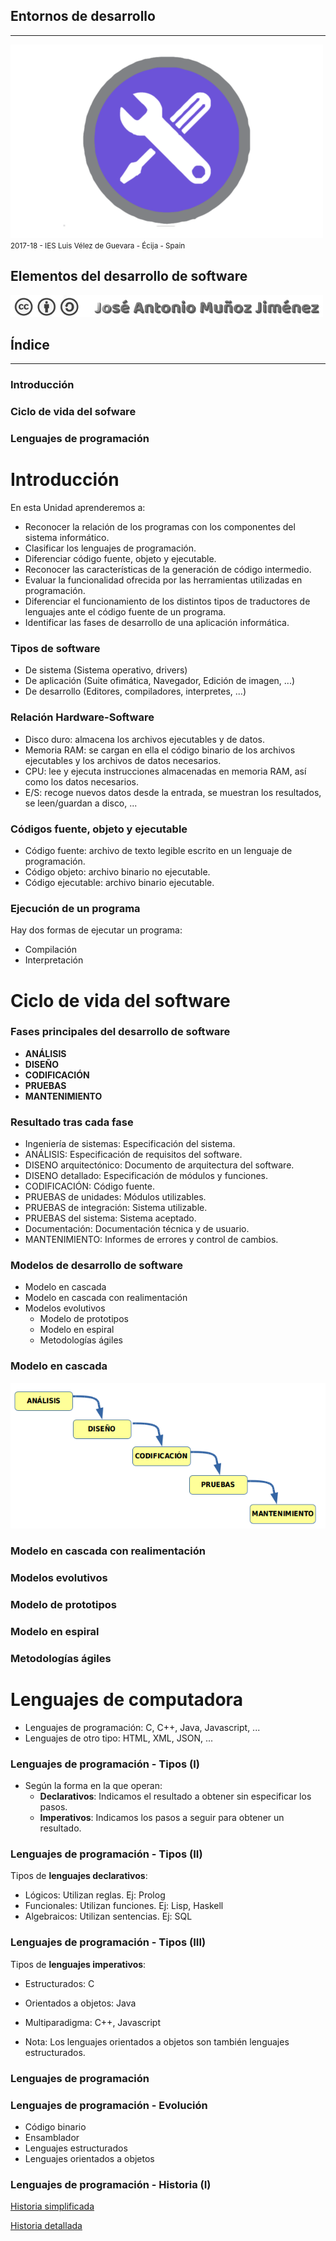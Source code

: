 <!---
Ejemplos

<video class="stretch" controls><source src="http://clips.vorwaerts-gmbh.de/big_buck_bunny.mp4" type="video/mp4"></video>
<iframe width="560" height="315" src="https://www.youtube.com/embed/3RBq-WlL4cU" frameborder="0" allowfullscreen></iframe>

slide: data-background="#ff0000" 
element: class="fragment" data-fragment-index="1"
-->
## Entornos de desarrollo
---
![Entornos de desarrollo](assets/entornosdesarrollo.png)
<small> 2017-18 - IES Luis Vélez de Guevara - Écija - Spain </small>


## Elementos del desarrollo de software

[![cc-by-sa](assets/cc-by-sa.png)](http://creativecommons.org/licenses/by-sa/4.0/)


## Índice
--- 
### Introducción
### Ciclo de vida del sofware
### Lenguajes de programación

<!--- Note: Nota a pie de página. -->



# Introducción


En esta Unidad aprenderemos a:

- Reconocer la relación de los programas con los componentes del sistema informático.
- Clasificar los lenguajes de programación.
- Diferenciar código fuente, objeto y ejecutable.
- Reconocer las características de la generación de código intermedio.
- Evaluar la funcionalidad ofrecida por las herramientas utilizadas en programación.
- Diferenciar el funcionamiento de los distintos tipos de traductores de lenguajes ante el código fuente de un programa.
- Identificar las fases de desarrollo de una aplicación informática.


### Tipos de software 

- De sistema (Sistema operativo, drivers)
- De aplicación (Suite ofimática, Navegador, Edición de imagen, ...)
- De desarrollo (Editores, compiladores, interpretes, ...)


### Relación Hardware-Software  

- Disco duro: almacena los archivos ejecutables y de datos.
- Memoria RAM: se cargan en ella el código binario de los archivos ejecutables y los archivos de datos necesarios.
- CPU: lee y ejecuta instrucciones almacenadas en memoria RAM, así como los datos necesarios.
- E/S: recoge nuevos datos desde la entrada, se muestran los resultados, se leen/guardan a disco, ...


### Códigos fuente, objeto y ejecutable

- Código fuente: archivo de texto legible escrito en un lenguaje de programación.
- Código objeto: archivo binario no ejecutable.
- Código ejecutable: archivo binario ejecutable. 


### Ejecución de un programa

Hay dos formas de ejecutar un programa:
- Compilación
- Interpretación



# Ciclo de vida del software


### Fases principales del desarrollo de software

- __ANÁLISIS__  
- __DISEÑO__
- __CODIFICACIÓN__
- __PRUEBAS__
- __MANTENIMIENTO__  
 

###  Resultado tras cada fase

- Ingeniería de sistemas: Especificación del sistema.
- ANÁLISIS: Especificación de requisitos del software.
- DISENO arquitectónico: Documento de arquitectura del software.
- DISENO detallado: Especificación de módulos y funciones.
- CODIFICACIÓN: Código fuente.
- PRUEBAS de unidades: Módulos utilizables.
- PRUEBAS de integración: Sistema utilizable.
- PRUEBAS del sistema: Sistema aceptado.
- Documentación: Documentación técnica y de usuario. 
- MANTENIMIENTO: Informes de errores y control de cambios.


### Modelos de desarrollo de software

- Modelo en cascada
- Modelo en cascada con realimentación
- Modelos evolutivos
  - Modelo de prototipos
  - Modelo en espiral
  - Metodologías ágiles


### Modelo en cascada

![Modelo en cascada](assets/cascada.png)


### Modelo en cascada con realimentación


### Modelos evolutivos


### Modelo de prototipos


### Modelo en espiral


### Metodologías ágiles



# Lenguajes de computadora

- Lenguajes de programación: C, C++, Java, Javascript, ...
- Lenguajes de otro tipo: HTML, XML, JSON, ...


### Lenguajes de programación - Tipos (I)

- Según la forma en la que operan:
  - __Declarativos__: Indicamos el resultado a obtener sin especificar los pasos.
  - __Imperativos__: Indicamos los pasos a seguir para obtener un resultado.


### Lenguajes de programación - Tipos (II)

Tipos de __lenguajes declarativos__:
  - Lógicos: Utilizan reglas. Ej: Prolog
  - Funcionales: Utilizan funciones. Ej: Lisp, Haskell
  - Algebraicos: Utilizan sentencias. Ej: SQL


### Lenguajes de programación - Tipos (III)

Tipos de __lenguajes imperativos__:
  - Estructurados: C
  - Orientados a objetos: Java
  - Multiparadigma: C++, Javascript

- Nota: Los lenguajes orientados a objetos son también lenguajes estructurados. 


### Lenguajes de programación


### Lenguajes de programación - Evolución

- Código binario
- Ensamblador 
- Lenguajes estructurados 
- Lenguajes orientados a objetos


### Lenguajes de programación - Historia (I)

[Historia simplificada](http://rigaux.org/language-study/diagram-light.png)

[Historia detallada](http://rigaux.org/language-study/diagram.png)

